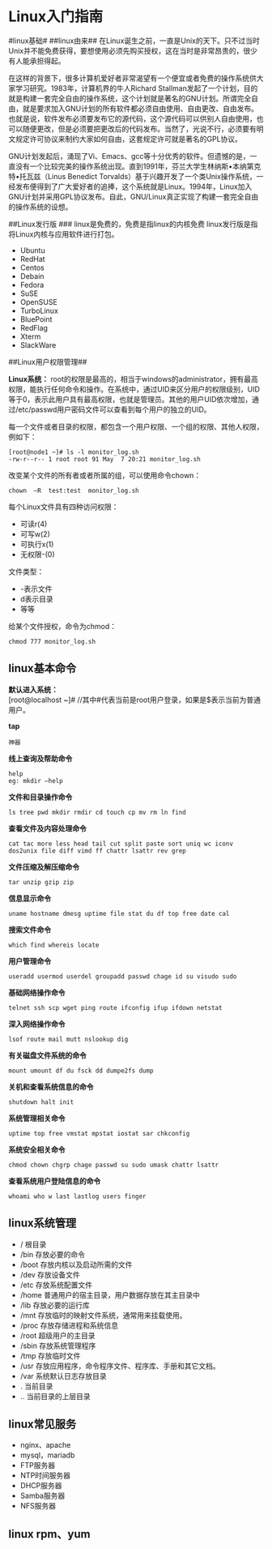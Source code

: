 # Linux入门指南 #

#linux基础#
##linux由来##
在Linux诞生之前，一直是Unix的天下。只不过当时Unix并不能免费获得，要想使用必须先购买授权，这在当时是非常昂贵的，很少有人能承担得起。

在这样的背景下，很多计算机爱好者非常渴望有一个便宜或者免费的操作系统供大家学习研究。1983年，计算机界的牛人Richard Stallman发起了一个计划，目的就是构建一套完全自由的操作系统，这个计划就是著名的GNU计划。所谓完全自由，就是要求加入GNU计划的所有软件都必须自由使用、自由更改、自由发布。也就是说，软件发布必须要发布它的源代码，这个源代码可以供别人自由使用，也可以随便更改，但是必须要把更改后的代码发布。当然了，光说不行，必须要有明文规定许可协议来制约大家如何自由，这套规定许可就是著名的GPL协议。

GNU计划发起后，涌现了Vi、Emacs、gcc等十分优秀的软件。但遗憾的是，一直没有一个比较完美的操作系统出现。直到1991年，芬兰大学生林纳斯•本纳第克特•托瓦兹（Linus Benedict Torvalds）基于兴趣开发了一个类Unix操作系统，一经发布便得到了广大爱好者的追捧，这个系统就是Linux。1994年，Linux加入GNU计划并采用GPL协议发布。自此，GNU/Linux真正实现了构建一套完全自由的操作系统的设想。


##Linux发行版 ###
linux是免费的，免费是指linux的内核免费
linux发行版是指将Linux内核与应用软件进行打包。

- Ubuntu
- RedHat
- Centos
- Debain
- Fedora
- SuSE
- OpenSUSE
- TurboLinux
- BluePoint
- RedFlag
- Xterm
- SlackWare

##Linux用户权限管理##

**Linux系统：** root的权限是最高的，相当于windows的administrator，拥有最高权限，能执行任何命令和操作。在系统中，通过UID来区分用户的权限级别，UID等于0，表示此用户具有最高权限，也就是管理员。其他的用户UID依次增加，通过/etc/passwd用户密码文件可以查看到每个用户的独立的UID。

每一个文件或者目录的权限，都包含一个用户权限、一个组的权限、其他人权限，例如下：
	
	[root@node1 ~]# ls -l monitor_log.sh
	-rw-r--r-- 1 root root 91 May  7 20:21 monitor_log.sh

改变某个文件的所有者或者所属的组，可以使用命令chown：

	chown  –R  test:test  monitor_log.sh

每个Linux文件具有四种访问权限：

- 可读r(4)
- 可写w(2)
- 可执行x(1)
- 无权限-(0)

文件类型：

- -表示文件
- d表示目录
- 等等

给某个文件授权，命令为chmod：
	
	chmod 777 monitor_log.sh

## linux基本命令 ##

**默认进入系统：**  
[root@localhost ~]#  //其中#代表当前是root用户登录，如果是$表示当前为普通用户。

****tap****
	
	神器 

****线上查询及帮助命令****

	help
	eg: mkdir –help

****文件和目录操作命令****

	ls tree pwd mkdir rmdir cd touch cp mv rm ln find

****查看文件及内容处理命令****

	cat tac more less head tail cut split paste sort uniq wc iconv dos2unix file diff vimd ff chattr lsattr rev grep

****文件压缩及解压缩命令****

	tar unzip gzip zip

****信息显示命令****

	uname hostname dmesg uptime file stat du df top free date cal

****搜索文件命令****

	which find whereis locate

****用户管理命令****

	useradd usermod userdel groupadd passwd chage id su visudo sudo

****基础网络操作命令****

	telnet ssh scp wget ping route ifconfig ifup ifdown netstat

****深入网络操作命令****

	lsof route mail mutt nslookup dig

****有关磁盘文件系统的命令****

	mount umount df du fsck dd dumpe2fs dump

****关机和查看系统信息的命令****

	shutdown halt init

****系统管理相关命令****

	uptime top free vmstat mpstat iostat sar chkconfig

****系统安全相关命令****

	chmod chown chgrp chage passwd su sudo umask chattr lsattr

****查看系统用户登陆信息的命令****

	whoami who w last lastlog users finger

## linux系统管理 ##

- / 根目录 
- /bin 存放必要的命令 
- /boot 存放内核以及启动所需的文件
- /dev 存放设备文件 
- /etc 存放系统配置文件 
- /home 普通用户的宿主目录，用户数据存放在其主目录中 
- /lib 存放必要的运行库 
- /mnt 存放临时的映射文件系统，通常用来挂载使用。
- /proc 存放存储进程和系统信息 
- /root 超级用户的主目录 
- /sbin 存放系统管理程序 
- /tmp 存放临时文件
- /usr 存放应用程序，命令程序文件、程序库、手册和其它文档。 
- /var 系统默认日志存放目录
- .    当前目录
- ..   当前目录的上层目录


## linux常见服务 ##

- nginx、apache
- mysql，mariadb
- FTP服务器
- NTP时间服务器
- DHCP服务器
- Samba服务器
- NFS服务器


## linux rpm、yum ##